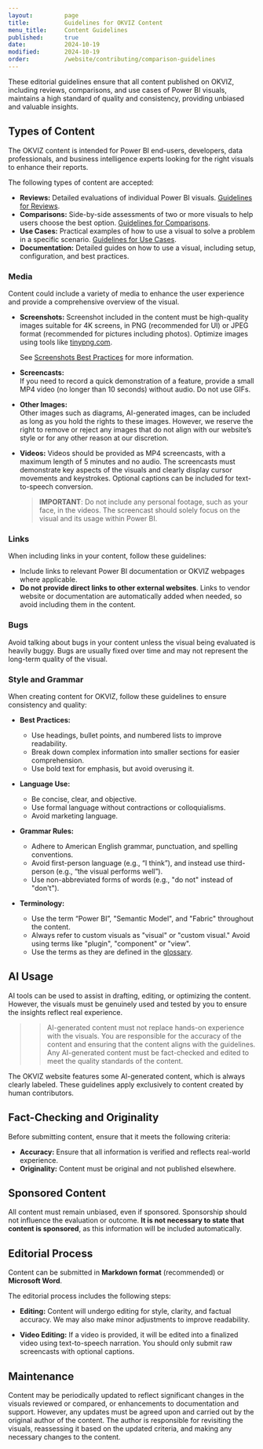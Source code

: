 ```yaml
---
layout:         page
title:          Guidelines for OKVIZ Content
menu_title:     Content Guidelines
published:      true
date:           2024-10-19
modified:       2024-10-19
order:          /website/contributing/comparison-guidelines
---
```


These editorial guidelines ensure that all content published on OKVIZ, including reviews, comparisons, and use cases of Power BI visuals, maintains a high standard of quality and consistency, providing unbiased and valuable insights.

## Types of Content

The OKVIZ content is intended for Power BI end-users, developers, data professionals, and business intelligence experts looking for the right visuals to enhance their reports. 

The following types of content are accepted:

- **Reviews:** Detailed evaluations of individual Power BI visuals. [Guidelines for Reviews](./review-guidelines/index.md).
- **Comparisons:** Side-by-side assessments of two or more visuals to help users choose the best option. [Guidelines for Comparisons](./comparison-guidelines.md).
- **Use Cases:** Practical examples of how to use a visual to solve a problem in a specific scenario. [Guidelines for Use Cases](./use-case-guidelines.md).
- **Documentation:** Detailed guides on how to use a visual, including setup, configuration, and best practices.

### Media

Content could include a variety of media to enhance the user experience and provide a comprehensive overview of the visual.

- **Screenshots:** 
    Screenshot included in the content must be high-quality images suitable for 4K screens, in PNG (recommended for UI) or JPEG format (recommended for pictures including photos). Optimize images using tools like [tinypng.com](https://tinypng.com/).

    See [Screenshots Best Practices](./screenshots.md) for more information.

- **Screencasts:**  
   If you need to record a quick demonstration of a feature, provide a small MP4 video (no longer than 10 seconds) without audio. Do not use GIFs.
   
- **Other Images:**  
   Other images such as diagrams, AI-generated images, can be included as long as you hold the rights to these images. However, we reserve the right to remove or reject any images that do not align with our website’s style or for any other reason at our discretion.

- **Videos:** 
    Videos should be provided as MP4 screencasts, with a maximum length of 5 minutes and no audio. The screencasts must demonstrate key aspects of the visuals and clearly display cursor movements and keystrokes. Optional captions can be included for text-to-speech conversion.
   > **IMPORTANT**: Do not include any personal footage, such as your face, in the videos. The screencast should solely focus on the visual and its usage within Power BI.

### Links

When including links in your content, follow these guidelines:

- Include links to relevant Power BI documentation or OKVIZ webpages where applicable. 
- **Do not provide direct links to other external websites**. Links to vendor website or documentation are automatically added when needed, so avoid including them in the content.

### Bugs

Avoid talking about bugs in your content unless the visual being evaluated is heavily buggy. Bugs are usually fixed over time and may not represent the long-term quality of the visual.

### Style and Grammar

When creating content for OKVIZ, follow these guidelines to ensure consistency and quality:

- **Best Practices:**
    - Use headings, bullet points, and numbered lists to improve readability.
    - Break down complex information into smaller sections for easier comprehension.
    - Use bold text for emphasis, but avoid overusing it.

- **Language Use:**
    - Be concise, clear, and objective. 
    - Use formal language without contractions or colloquialisms.
    - Avoid marketing language.

- **Grammar Rules:**
    - Adhere to American English grammar, punctuation, and spelling conventions. 
    - Avoid first-person language (e.g., “I think”), and instead use third-person (e.g., “the visual performs well”). 
    - Use non-abbreviated forms of words (e.g., "do not" instead of "don't"). 
    
- **Terminology:**
    - Use the term “Power BI”, "Semantic Model", and "Fabric" throughout the content.
    - Always refer to custom visuals as "visual" or "custom visual." Avoid using terms like "plugin", "component" or "view".
    - Use the terms as they are defined in the [glossary](../../visuals/glossary.md).

## AI Usage

AI tools can be used to assist in drafting, editing, or optimizing the content. However, the visuals must be genuinely used and tested by you to ensure the insights reflect real experience.
>> AI-generated content must not replace hands-on experience with the visuals. You are responsible for the accuracy of the content and ensuring that the content aligns with the guidelines. Any AI-generated content must be fact-checked and edited to meet the quality standards of the content. 

The OKVIZ website features some AI-generated content, which is always clearly labeled. These guidelines apply exclusively to content created by human contributors.

## Fact-Checking and Originality

Before submitting content, ensure that it meets the following criteria:

- **Accuracy:** Ensure that all information is verified and reflects real-world experience.
- **Originality:** Content must be original and not published elsewhere.

## Sponsored Content

All content must remain unbiased, even if sponsored. Sponsorship should not influence the evaluation or outcome. **It is not necessary to state that content is sponsored**, as this information will be included automatically.

## Editorial Process

Content can be submitted in **Markdown format** (recommended) or **Microsoft Word**. 

The editorial process includes the following steps:

- **Editing:** Content will undergo editing for style, clarity, and factual accuracy. We may also make minor adjustments to improve readability.

- **Video Editing:** If a video is provided, it will be edited into a finalized video using text-to-speech narration. You should only submit raw screencasts with optional captions.

## Maintenance

Content may be periodically updated to reflect significant changes in the visuals reviewed or compared, or enhancements to documentation and support. However, any updates must be agreed upon and carried out by the original author of the content. The author is responsible for revisiting the visuals, reassessing it based on the updated criteria, and making any necessary changes to the content.